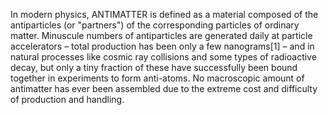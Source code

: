 In modern physics, ANTIMATTER is defined as a material composed of the antiparticles (or "partners") of the corresponding particles of ordinary matter. Minuscule numbers of antiparticles are generated daily at particle accelerators – total production has been only a few nanograms[1] – and in natural processes like cosmic ray collisions and some types of radioactive decay, but only a tiny fraction of these have successfully been bound together in experiments to form anti-atoms. No macroscopic amount of antimatter has ever been assembled due to the extreme cost and difficulty of production and handling.
